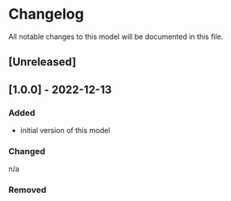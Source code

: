 # Changelog
All notable changes to this model will be documented in this file.

## [Unreleased]

## [1.0.0] - 2022-12-13
### Added
- initial version of this model

### Changed
n/a

### Removed
